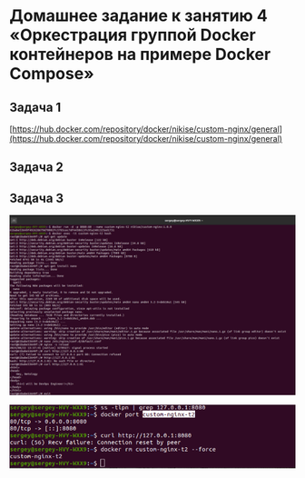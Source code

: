 # Домашнее задание к занятию 4 «Оркестрация группой Docker контейнеров на примере Docker Compose»

## Задача 1

[https://hub.docker.com/repository/docker/nikise/custom-nginx/general](https://hub.docker.com/repository/docker/nikise/custom-nginx/general)

## Задача 2


## Задача 3
![task3-1.png](https://github.com/SeNike/Study_24/blob/main/02.Docker/task3.1.png)



![task3-2.png](https://github.com/SeNike/Study_24/blob/main/02.Docker/task3.2.png)
